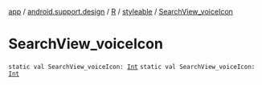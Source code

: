 [app](../../../index.md) / [android.support.design](../../index.md) / [R](../index.md) / [styleable](index.md) / [SearchView_voiceIcon](.)

# SearchView_voiceIcon

`static val SearchView_voiceIcon: `[`Int`](https://kotlinlang.org/api/latest/jvm/stdlib/kotlin/-int/index.html)
`static val SearchView_voiceIcon: `[`Int`](https://kotlinlang.org/api/latest/jvm/stdlib/kotlin/-int/index.html)